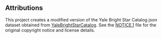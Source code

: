 

## Attributions

This project creates a modified version of the Yale Bright Star Catalog json dataset obtained from [YaleBrightStarCatalog](https://github.com/brettonw/YaleBrightStarCatalog).
See the [NOTICE.1](NOTICE.1) file for the original copyright notice and license details.





